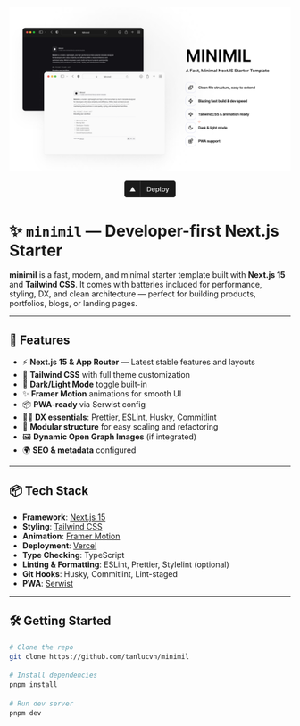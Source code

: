<p align="center">
  <img src=".github/assets/banner.jpg" alt="minimil banner" />
</p>

<p align="center">
  <a href="https://vercel.com/new/clone?repository-url=https://github.com/tanlucvn/minimil&env=NEXT_PUBLIC_SITE_URL&project-name=minimil&repository-name=minimil">
    <img src=".github/assets/deploy.png" alt="Deploy to Vercel" height="30"/>
  </a>
</p>

# ✨ `minimil` — Developer-first Next.js Starter

**minimil** is a fast, modern, and minimal starter template built with **Next.js 15** and **Tailwind CSS**. It comes with batteries included for performance, styling, DX, and clean architecture — perfect for building products, portfolios, blogs, or landing pages.

---

## 🚀 Features

- ⚡ **Next.js 15 & App Router** — Latest stable features and layouts
- 🎨 **Tailwind CSS** with full theme customization
- 💅 **Dark/Light Mode** toggle built-in
- ✨ **Framer Motion** animations for smooth UI
- 📦 **PWA-ready** via Serwist config
- 🧑‍💻 **DX essentials**: Prettier, ESLint, Husky, Commitlint
- 🧩 **Modular structure** for easy scaling and refactoring
- 🖼️ **Dynamic Open Graph Images** (if integrated)
- 🌍 **SEO & metadata** configured

---

## 📦 Tech Stack

- **Framework**: [Next.js 15](https://nextjs.org/)
- **Styling**: [Tailwind CSS](https://tailwindcss.com/)
- **Animation**: [Framer Motion](https://www.framer.com/motion/)
- **Deployment**: [Vercel](https://vercel.com/)
- **Type Checking**: TypeScript
- **Linting & Formatting**: ESLint, Prettier, Stylelint (optional)
- **Git Hooks**: Husky, Commitlint, Lint-staged
- **PWA**: [Serwist](https://serwist.pages.dev/)

---

## 🛠️ Getting Started

```bash
# Clone the repo
git clone https://github.com/tanlucvn/minimil

# Install dependencies
pnpm install

# Run dev server
pnpm dev
